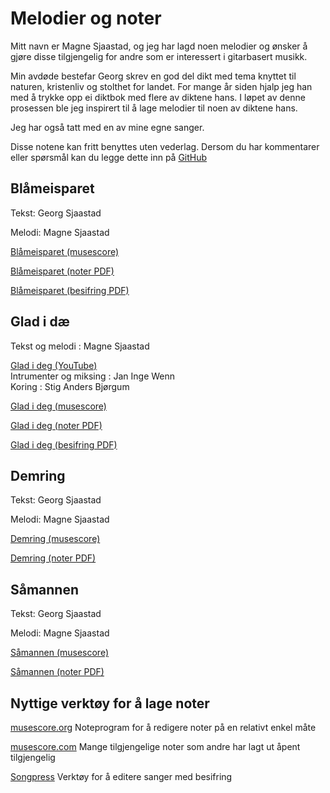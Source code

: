 # Melodier og noter

Mitt navn er Magne Sjaastad, og jeg har lagd noen melodier og ønsker å gjøre disse tilgjengelig for andre som er interessert i gitarbasert musikk.

Min avdøde bestefar Georg skrev en god del dikt med tema knyttet til naturen, kristenliv og stolthet for landet. For mange år siden hjalp jeg han med å trykke opp ei diktbok med flere av diktene hans. I løpet av denne prosessen ble jeg inspirert til å lage melodier til noen av diktene hans.

Jeg har også tatt med en av mine egne sanger.

Disse notene kan fritt benyttes uten vederlag. Dersom du har kommentarer eller spørsmål kan du legge dette inn på [GitHub](https://github.com/magnesj/noter/issues/new)

## Blåmeisparet
Tekst: Georg Sjaastad

Melodi: Magne Sjaastad

[Blåmeisparet (musescore)](https://musescore.com/user/29244854/scores/6784893)

[Blåmeisparet (noter PDF)](https://github.com/magnesj/noter/blob/gh-pages/blaameisparet/Blaameisparet.pdf)

[Blåmeisparet (besifring PDF)](https://github.com/magnesj/noter/blob/gh-pages/blaameisparet/blaameisparet_besifring.pdf)

## Glad i dæ
Tekst og melodi : Magne Sjaastad

[Glad i deg (YouTube)](https://youtu.be/M7IstxYeHzU)<br>
Intrumenter og miksing : Jan Inge Wenn<br>
Koring : Stig Anders Bjørgum

[Glad i deg (musescore)](https://musescore.com/user/29244854/scores/6784934)

[Glad i deg (noter PDF)](https://github.com/magnesj/noter/blob/gh-pages/glad-i-deg/glad%20i%20deg.pdf)

[Glad i deg (besifring PDF)](https://github.com/magnesj/noter/blob/gh-pages/glad-i-deg/glad%20i%20deg-besifring.pdf)


## Demring
Tekst: Georg Sjaastad

Melodi: Magne Sjaastad

[Demring (musescore)](https://musescore.com/user/29244854/scores/6784907)

[Demring (noter PDF)](https://github.com/magnesj/noter/blob/gh-pages/demring/Demring.pdf)

## Såmannen
Tekst: Georg Sjaastad

Melodi: Magne Sjaastad

[Såmannen (musescore)](https://musescore.com/user/29244854/scores/6784901)

[Såmannen (noter PDF)](https://github.com/magnesj/noter/blob/gh-pages/saamannen/Saamannen.pdf)


## Nyttige verktøy for å lage noter
[musescore.org](https://musescore.org) Noteprogram for å redigere noter på en relativt enkel måte 

[musescore.com](https://musescore.com) Mange tilgjengelige noter som andre har lagt ut åpent tilgjengelig

[Songpress](https://www.skeed.it/songpress) Verktøy for å editere sanger med besifring

